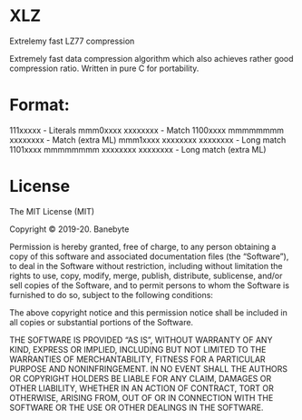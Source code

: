 # XLZ
Extrelemy fast LZ77 compression

Extremely fast data compression algorithm which
also achieves rather good compression ratio.
Written in pure C for portability.

# Format:
111xxxxx - Literals
mmm0xxxx xxxxxxxx - Match
1100xxxx mmmmmmmm xxxxxxxx - Match (extra ML)
mmm1xxxx xxxxxxxx xxxxxxxx - Long match
1101xxxx mmmmmmmm xxxxxxxx xxxxxxxx - Long match (extra ML)

# License
The MIT License (MIT)

Copyright © 2019-20. Banebyte

Permission is hereby granted, free of charge, to any person obtaining a copy of this software and associated documentation files (the “Software”), to deal in the Software without restriction, including without limitation the rights to use, copy, modify, merge, publish, distribute, sublicense, and/or sell copies of the Software, and to permit persons to whom the Software is furnished to do so, subject to the following conditions:

The above copyright notice and this permission notice shall be included in all copies or substantial portions of the Software.

THE SOFTWARE IS PROVIDED “AS IS”, WITHOUT WARRANTY OF ANY KIND, EXPRESS OR IMPLIED, INCLUDING BUT NOT LIMITED TO THE WARRANTIES OF MERCHANTABILITY, FITNESS FOR A PARTICULAR PURPOSE AND NONINFRINGEMENT. IN NO EVENT SHALL THE AUTHORS OR COPYRIGHT HOLDERS BE LIABLE FOR ANY CLAIM, DAMAGES OR OTHER LIABILITY, WHETHER IN AN ACTION OF CONTRACT, TORT OR OTHERWISE, ARISING FROM, OUT OF OR IN CONNECTION WITH THE SOFTWARE OR THE USE OR OTHER DEALINGS IN THE SOFTWARE.
